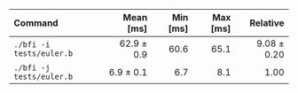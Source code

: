 | Command | Mean [ms] | Min [ms] | Max [ms] | Relative |
|:---|---:|---:|---:|---:|
| `./bfi -i tests/euler.b` | 62.9 ± 0.9 | 60.6 | 65.1 | 9.08 ± 0.20 |
| `./bfi -j tests/euler.b` | 6.9 ± 0.1 | 6.7 | 8.1 | 1.00 |
